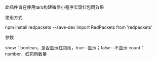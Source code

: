 此插件旨在使用taro构建微信小程序实现红包雨效果

使用方式

npm install redpackets --save-dev
import RedPackets from 'redpackets'

<RedPackets 
  show={showRedPackets} 
  count={60} />


参数

show：boolean，是否显示红包雨，true--显示；false--不显示
count：number，红包雨数量
